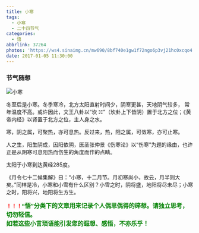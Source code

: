 ```yaml
---
title: 小寒
tags:
  - 小寒
  - 二十四节气
categories:
  - 悟
abbrlink: 37264
photos: 'https://ws4.sinaimg.cn/mw690/8bf740e1gw1f72ngo6p3vj21hc0xcqo4.jpg'
date: 2017-01-05 11:30:00
---
```

### 节气随想

![小寒](https://ws4.sinaimg.cn/mw690/8bf740e1gw1f72ngo6p3vj21hc0xcqo4.jpg)

冬至后是小寒。冬季寒冷，北方太阳直射时间少，阴寒更甚，天地阴气较多， 常年温度不高。或许因此，文王八卦以“坎 ☵”（坎卦上下皆阴）置于北方之位；《黄帝内经》以肾置于北方之位，主人身之水。  

寒，阴之属，可聚热，亦可息热。反过来，热，阳之属，可敛寒，亦可止寒。 

人之生，阳生阴成，因阳依阴，医圣张仲景《伤寒论》以“伤寒”为题的缘由，也许正是从阴寒可息阳热而伤生的角度而作的点睛。  

太阳于小寒到达黄经285度。  

《月令七十二候集解》曰：“小寒，十二月节。月初寒尚小，故云，月半则大矣。”同样是冷，小寒和小雪有什么区别？小雪之时，阴将盛，地阳将尽未尽；小寒之时，阳将兴，地阳将生方生。  


**<font color=red>！！！</font><font color=green face=微软雅黑 size=3>“悟”分类下的文章用来记录个人偶思偶得的碎想。请独立思考，切勿轻信。  
如若这些小言琐语能引发您的遐想、感悟，不亦乐乎！</font>**